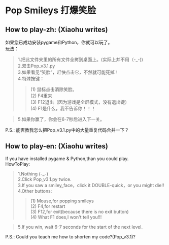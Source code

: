 # Pop Smileys 打爆笑脸


## How to play-zh: (Xiaohu writes)

如果您已成功安装pygame和Python，你就可以玩了。  
玩法：  
>1.把此文件夹里的所有文件全拷到桌面上。(实际上并不用（-\_-))  
>2.双击Pop_v3.1.py  
>3.如果看见“笑脸”，赶快点击它，不然就可能死掉！  
>4.特殊按键：  
>>(1) 鼠标点击消除笑脸。  
>>(2) F4重来  
>>(3) F12退出（因为游戏是全屏模式，没有退出键）  
>>(4) F1是什么，我不告诉你！！！  

>5.如果你赢了，你会在6-7秒后进入下一关。  

P.S.: 能否教我怎么把Pop_v3.1.py中的大量重复代码合并一下？  

## How to play-en: (Xiaohu writes)

If you have installed pygame & Python,than you could play.  
HowToPlay:  
>1.Nothing (-\_-)  
>2.Click Pop_v3.1.py twice.  
>3.If you saw a smiley_face，click it DOUBLE-quick，or you might die!!  
>4.Other buttons:  
>>(1) Mouse,for popping smileys  
>>(2) F4,for restart  
>>(3) F12,for exit(because there is no exit button)  
>>(4) What F1 does,I won't tell you!!!  

>5.If you win, wait 6-7 seconds for the start of the next level.  

P.S.: Could you teach me how to shorten my code?(Pop_v3.1)?  